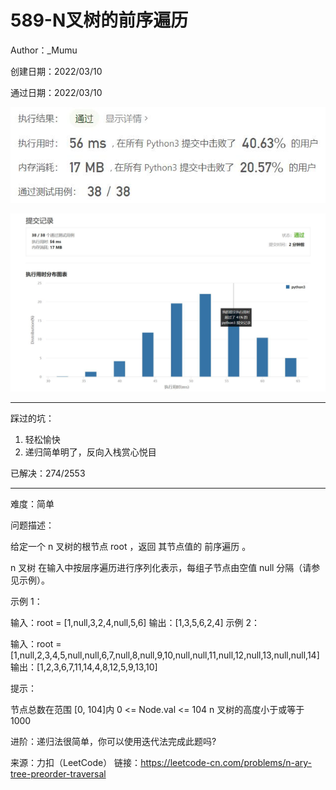 # 589-N叉树的前序遍历

Author：_Mumu

创建日期：2022/03/10

通过日期：2022/03/10

![](./通过截图2.jpg)

![](./通过截图1.jpg)

*****

踩过的坑：

1. 轻松愉快
1. 递归简单明了，反向入栈赏心悦目

已解决：274/2553

*****

难度：简单

问题描述：

给定一个 n 叉树的根节点  root ，返回 其节点值的 前序遍历 。

n 叉树 在输入中按层序遍历进行序列化表示，每组子节点由空值 null 分隔（请参见示例）。


示例 1：



输入：root = [1,null,3,2,4,null,5,6]
输出：[1,3,5,6,2,4]
示例 2：



输入：root = [1,null,2,3,4,5,null,null,6,7,null,8,null,9,10,null,null,11,null,12,null,13,null,null,14]
输出：[1,2,3,6,7,11,14,4,8,12,5,9,13,10]


提示：

节点总数在范围 [0, 104]内
0 <= Node.val <= 104
n 叉树的高度小于或等于 1000


进阶：递归法很简单，你可以使用迭代法完成此题吗?

来源：力扣（LeetCode）
链接：https://leetcode-cn.com/problems/n-ary-tree-preorder-traversal